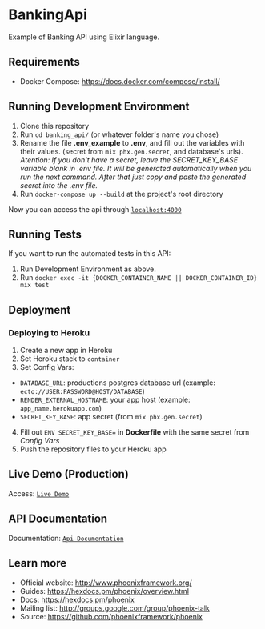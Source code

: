 # BankingApi

Example of Banking API using Elixir language.

## Requirements

- Docker Compose: https://docs.docker.com/compose/install/

## Running Development Environment

1. Clone this repository
2. Run `cd banking_api/` (or whatever folder's name you chose)
3. Rename the file **.env_example** to **.env**, and fill out the variables with their values. (secret from `mix phx.gen.secret`, and database's urls). 
*Atention: If you don't have a secret, leave the SECRET_KEY_BASE variable blank in .env file. It will be generated automatically when you run the next command. After that just copy and paste the generated secret into the .env file.*
4. Run `docker-compose up --build` at the project's root directory

Now you can access the api through [`localhost:4000`](http://localhost:4000)

## Running Tests

If you want to run the automated tests in this API:

1. Run Development Environment as above.
2. Run `docker exec -it {DOCKER_CONTAINER_NAME || DOCKER_CONTAINER_ID} mix test`

## Deployment

### Deploying to Heroku

1. Create a new app in Heroku
2. Set Heroku stack to `container`
3. Set Config Vars:
- `DATABASE_URL`: productions postgres database url (example: `ecto://USER:PASSWORD@HOST/DATABASE`)
- `RENDER_EXTERNAL_HOSTNAME`: your app host (example: `app_name.herokuapp.com`)
- `SECRET_KEY_BASE`: app secret (from `mix phx.gen.secret`)
4. Fill out `ENV SECRET_KEY_BASE=` in **Dockerfile** with the same secret from *Config Vars*
5. Push the repository files to your Heroku app

## Live Demo (Production)

Access: [`Live Demo`](https://banking-api-elixir.herokuapp.com/api)

## API Documentation

Documentation: [`Api Documentation`](https://banking-api-elixir.herokuapp.com/doc)

## Learn more

- Official website: http://www.phoenixframework.org/
- Guides: https://hexdocs.pm/phoenix/overview.html
- Docs: https://hexdocs.pm/phoenix
- Mailing list: http://groups.google.com/group/phoenix-talk
- Source: https://github.com/phoenixframework/phoenix
